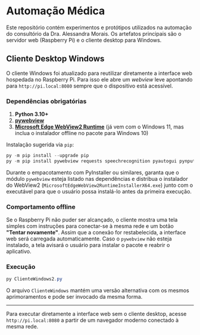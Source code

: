 # Automação Médica

Este repositório contém experimentos e protótipos utilizados na automação do consultório da Dra. Alessandra Morais. Os artefatos principais são o servidor web (Raspberry Pi) e o cliente desktop para Windows.

## Cliente Desktop Windows

O cliente Windows foi atualizado para reutilizar diretamente a interface web hospedada no Raspberry Pi. Para isso ele abre um _webview_ leve apontando para `http://pi.local:8080` sempre que o dispositivo está acessível.

### Dependências obrigatórias

1. **Python 3.10+**
2. **[pywebview](https://pywebview.flowrl.com/)**
3. **[Microsoft Edge WebView2 Runtime](https://developer.microsoft.com/en-us/microsoft-edge/webview2/)** (já vem com o Windows 11, mas inclua o instalador offline no pacote para Windows 10)

Instalação sugerida via `pip`:

```powershell
py -m pip install --upgrade pip
py -m pip install pywebview requests speechrecognition pyautogui pynput
```

Durante o empacotamento com PyInstaller ou similares, garanta que o módulo `pywebview` esteja listado nas dependências e distribua o instalador do WebView2 (`MicrosoftEdgeWebView2RuntimeInstallerX64.exe`) junto com o executável para que o usuário possa instalá-lo antes da primeira execução.

### Comportamento offline

Se o Raspberry Pi não puder ser alcançado, o cliente mostra uma tela simples com instruções para conectar-se à mesma rede e um botão **"Tentar novamente"**. Assim que a conexão for restabelecida, a interface web será carregada automaticamente. Caso o `pywebview` não esteja instalado, a tela avisará o usuário para instalar o pacote e reabrir o aplicativo.

### Execução

```powershell
py ClienteWindows2.py
```

O arquivo `ClienteWindows` mantém uma versão alternativa com os mesmos aprimoramentos e pode ser invocado da mesma forma.

---

Para executar diretamente a interface web sem o cliente desktop, acesse `http://pi.local:8080` a partir de um navegador moderno conectado à mesma rede.
